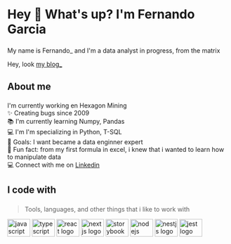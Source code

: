 <h1 align="left">Hey 👋 What's up? I'm Fernando Garcia</h1>

###

<p align="left">My name is Fernando_ and I'm a data analyst in progress, from the matrix</p>
Hey, look <a href="https://fergarciamx.github.io/">my blog_</a>

###

<h2 align="left">About me</h2>

###

<p align="left">
              I'm currently working en Hexagon Mining
                <br>✨ Creating bugs since 2009 
                <br>📚 I'm currently learning Numpy, Pandas
                <br>💻 I'm I'm specializing in Python, T-SQL 
                <br>🎯 Goals: I want became a data enginner expert
                <br>🎲 Fun fact: from my first formula in excel, i knew that i wanted to learn how to manipulate data
                <br>💻 Connect with me on <a href="https://www.linkedin.com/in/fernandogarciamx">Linkedin</a>
</p>

###

 <h2 align="left">I code with</h2>

###
> Tools, languages, and other things that i like to work with
<div align="left">
  <img src="https://cdn.jsdelivr.net/gh/devicons/devicon/icons/javascript/javascript-original.svg" height="40" width="52" alt="javascript logo"  />
  <img src="https://cdn.jsdelivr.net/gh/devicons/devicon/icons/typescript/typescript-original.svg" height="40" width="52" alt="typescript logo"  />
  <img src="https://cdn.jsdelivr.net/gh/devicons/devicon/icons/react/react-original.svg" height="40" width="52" alt="react logo"  />
  <img src="https://cdn.jsdelivr.net/gh/devicons/devicon/icons/nextjs/nextjs-original.svg" height="40" width="52" alt="nextjs logo"  />
  <img src="https://cdn.jsdelivr.net/gh/devicons/devicon/icons/storybook/storybook-original.svg" height="40" width="52" alt="storybook logo"  />
  <img src="https://cdn.jsdelivr.net/gh/devicons/devicon/icons/nodejs/nodejs-original.svg" height="40" width="52" alt="nodejs logo"  />
  <img src="https://cdn.jsdelivr.net/gh/devicons/devicon/icons/nestjs/nestjs-plain.svg" height="40" width="52" alt="nestjs logo"  />
  <img src="https://cdn.jsdelivr.net/gh/devicons/devicon/icons/jest/jest-plain.svg" height="40" width="52" alt="jest logo"  />
</div>

###
